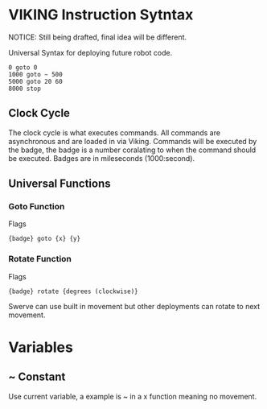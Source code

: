 # VIKING Instruction Sytntax
NOTICE: Still being drafted, final idea will be different.  

Universal Syntax for deploying future robot code.
```
0 goto 0
1000 goto ~ 500
5000 goto 20 60
8000 stop
```
## Clock Cycle
The clock cycle is what executes commands. All commands are asynchronous and are loaded in via Viking. Commands will be executed by the badge, the badge is a number coralating to when the command should be executed. Badges are in mileseconds (1000:second).

## Universal Functions
### Goto Function
Flags
```
{badge} goto {x} {y}
```
### Rotate Function
Flags
```
{badge} rotate {degrees (clockwise)}
```
Swerve can use built in movement but other deployments can rotate to next movement.

# Variables
## ~ Constant
Use current variable, a example is ~ in a x function meaning no movement.
